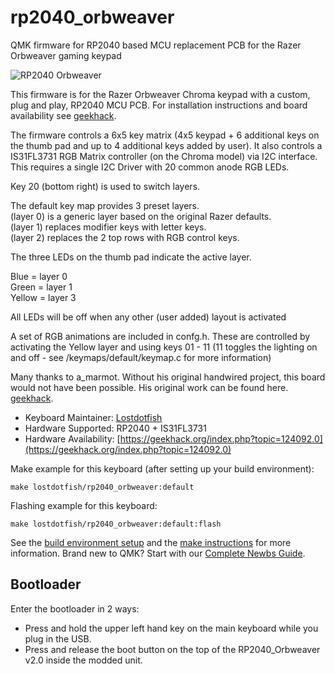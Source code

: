 # rp2040_orbweaver
QMK firmware for RP2040 based MCU replacement PCB for the Razer Orbweaver gaming keypad

![RP2040 Orbweaver](https://i.imgur.com/GCPRUbs.png)


This firmware is for the Razer Orbweaver Chroma keypad with a custom, plug and play, RP2040 MCU PCB. For installation instructions and board availability see [geekhack](https://geekhack.org/index.php?topic=124092.0).

The firmware controls a 6x5 key matrix (4x5 keypad + 6 additional keys on the thumb pad and up to 4 additional keys added by user). It also controls a IS31FL3731 RGB Matrix controller (on the Chroma model) via I2C interface. This requires a single I2C Driver with 20 common anode RGB LEDs.

Key 20 (bottom right) is used to switch layers.  

The default key map provides 3 preset layers.  
(layer 0) is a generic layer based on the original Razer defaults.  
(layer 1) replaces modifier keys with letter keys.   
(layer 2) replaces the 2 top rows with RGB control keys.  

The three LEDs on the thumb pad indicate the active layer. 

Blue = layer 0  
Green = layer 1  
Yellow = layer 3  

All LEDs will be off when any other (user added) layout is activated

A set of RGB animations are included in confg.h.  These are controlled by activating the Yellow layer and using keys 01 - 11 (11 toggles the lighting on and off - see /keymaps/default/keymap.c for more information)

Many thanks to a_marmot. Without his original handwired project, this board would not have been possible. His original work can be found here. [geekhack](https://geekhack.org/index.php?topic=119396.0).

* Keyboard Maintainer: [Lostdotfish](https://github.com/Lostdotfish)
* Hardware Supported: RP2040 + IS31FL3731
* Hardware Availability: [https://geekhack.org/index.php?topic=124092.0](https://geekhack.org/index.php?topic=124092.0)

Make example for this keyboard (after setting up your build environment):

    make lostdotfish/rp2040_orbweaver:default

Flashing example for this keyboard:

    make lostdotfish/rp2040_orbweaver:default:flash
    

See the [build environment setup](https://docs.qmk.fm/#/getting_started_build_tools) and the [make instructions](https://docs.qmk.fm/#/getting_started_make_guide) for more information. Brand new to QMK? Start with our [Complete Newbs Guide](https://docs.qmk.fm/#/newbs).

## Bootloader

Enter the bootloader in 2 ways:

* Press and hold the upper left hand key on the main keyboard while you plug in the USB.
* Press and release the boot button on the top of the RP2040_Orbweaver v2.0 inside the modded unit. 
